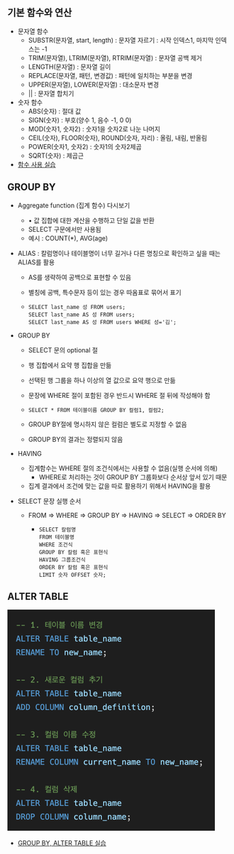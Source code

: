 ## 기본 함수와 연산

* 문자열 함수
  * SUBSTR(문자열, start, length) : 문자열 자르기 : 시작 인덱스1, 마지막 인덱스는 -1
  * TRIM(문자열), LTRIM(문자열), RTRIM(문자열) : 문자열 공백 제거
  * LENGTH(문자열) : 문자열 길이
  * REPLACE(문자열, 패턴, 변경값) : 패턴에 일치하는 부분을 변경
  * UPPER(문자열), LOWER(문자열) : 대소문자 변경
  * || : 문자열 합치기
* 숫자 함수
  * ABS(숫자)  : 절대 값
  * SIGN(숫자) : 부호(양수 1, 음수 -1, 0 0)
  * MOD(숫자1, 숫자2) : 숫자1을 숫자2로 나눈 나머지
  * CEIL(숫자), FLOOR(숫자), ROUND(숫자, 자리) : 올림, 내림, 반올림
  * POWER(숫자1, 숫자2) : 숫자1의 숫자2제곱
  * SQRT(숫자) : 제곱근
* [함수 사용 실습](./06_fuction.sql)
## GROUP BY

* Aggregate function (집계 함수) 다시보기

  * • 값 집합에 대한 계산을 수행하고 단일 값을 반환
  * SELECT 구문에서만 사용됨
  * 예시 : COUNT(*),  AVG(age)

* ALIAS : 칼럼명이나 테이블명이 너무 길거나 다른 명칭으로 확인하고 싶을 때는 ALIAS를 활용

  * AS를 생략하여 공백으로 표현할 수 있음

  * 별칭에 공백, 특수문자 등이 있는 경우 따옴표로 묶어서 표기

  * ```sqlite
    SELECT last_name 성 FROM users;
    SELECT last_name AS 성 FROM users;
    SELECT last_name AS 성 FROM users WHERE 성='김';
    ```

* GROUP BY

  * SELECT 문의 optional 절

  * 행 집합에서 요약 행 집합을 만듦

  * 선택된 행 그룹을 하나 이상의 열 값으로 요약 행으로 만듦

  * 문장에 WHERE 절이 포함된 경우 반드시 WHERE 절 뒤에 작성해야 함

  * ```sqlite
    SELECT * FROM 테이블이름 GROUP BY 컬럼1, 컬럼2;
    ```

  * GROUP BY절에 명시하지 않은 컬럼은 별도로 지정할 수 없음

  * GROUP BY의 결과는 정렬되지 않음

* HAVING

  * 집계함수는 WHERE 절의 조건식에서는 사용할 수 없음(실행 순서에 의해)
    * WHERE로 처리하는 것이 GROUP BY 그룹화보다 순서상 앞서 있기 때문
  * 집계 결과에서 조건에 맞는 값을 따로 활용하기 위해서 HAVING을 활용

* SELECT 문장 실행 순서

  * FROM => WHERE => GROUP BY => HAVING => SELECT => ORDER BY

    * ```sqlite
      SELECT 칼럼명
      FROM 테이블명
      WHERE 조건식
      GROUP BY 칼럼 혹은 표현식
      HAVING 그룹조건식
      ORDER BY 칼럼 혹은 표현식
      LIMIT 숫자 OFFSET 숫자;
      ```

## ALTER TABLE

![image-20220818134735456](DB_day3.assets/image-20220818134735456.png)

* [GROUP BY, ALTER TABLE 실습](./07_group%26alter.sql)
